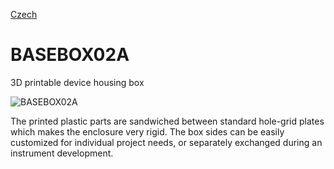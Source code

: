 
[Czech](./README.cs.md)
<!--- module --->
# BASEBOX02A
<!--- Emodule --->

<!--- subtitle --->3D printable device housing box<!--- Esubtitle --->

![BASEBOX02A](/doc/img/Box_view.png)

<!--- description --->The printed plastic parts are sandwiched between standard hole-grid plates which makes the enclosure very rigid. The box sides can be easily customized for individual project needs, or separately exchanged during an instrument development.<!--- Edescription --->
            